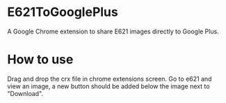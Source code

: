 E621ToGooglePlus
================

A Google Chrome extension to share E621 images directly to Google Plus.


How to use
================
Drag and drop the crx file in chrome extensions screen.
Go to e621 and view an image, a new button should be added below the image next to "Download".
